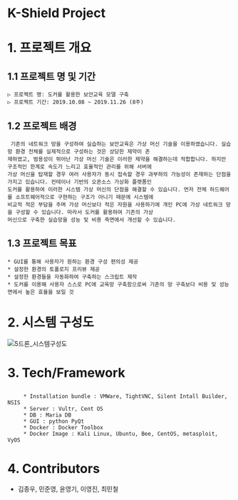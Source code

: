 # K-Shield Project

# 1. 프로젝트 개요
##	1.1 프로젝트 명 및 기간
	▷ 프로젝트 명: 도커를 활용한 보안교육 모델 구축
	▷ 프로젝트 기간: 2019.10.08 ~ 2019.11.26 (8주)

##	1.2 프로젝트 배경
	 기존의 네트워크 망을 구성하여 실습하는 보안교육은 가상 머신 기술을 이용하였습니다. 실습 망 환경 전체를 실제적으로 구성하는 것은 상당한 제약이 존
	재하였고, 범용성이 뛰어난 가상 머신 기술은 이러한 제약을 해결하는데 적합합니다. 하지만 구조적인 한계로 속도가 느리고 효율적인 관리를 위해 서버에 
	가상 머신을 탑재할 경우 여러 사용자가 동시 접속할 경우 과부하의 가능성이 존재하는 단점을 가지고 있습니다. 컨테이너 기반의 오픈소스 가상화 플랫폼인 
	도커를 활용하여 이러한 시스템 가상 머신의 단점을 해결할 수 있습니다. 먼저 전체 하드웨어를 소프트웨어적으로 구현하는 구조가 아니기 때문에 시스템에 
	비교적 적은 부담을 주며 가상 머신보다 적은 자원을 사용하기에 개인 PC에 가상 네트워크 망을 구성할 수 있습니다. 따라서 도커를 활용하여 기존의 가상 
	머신으로 구축한 실습망을 성능 및 비용 측면에서 개선할 수 있습니다.

##	1.3 프로젝트 목표
	* GUI를 통해 사용자가 원하는 환경 구성 편의성 제공 
	* 설정한 환경의 토폴로지 프리뷰 제공
	* 설정한 환경들을 자동화하여 구축하는 스크립트 제작
	* 도커를 이용해 사용자 스스로 PC에 교육망 구축함으로써 기존의 망 구축보다 비용 및 성능면에서 높은 효율을 보일 것 

# 2. 시스템 구성도
![5드론_시스템구성도](https://user-images.githubusercontent.com/49422777/69651242-1ffbaf80-10b3-11ea-8438-0401d642b9a2.jpg)

# 3. Tech/Framework
##
```
     * Installation bundle : VMWare, TightVNC, Silent Intall Builder, NSIS   
     * Server : Vultr, Cent OS   
     * DB : Maria DB  
     * GUI : python PyQt  
     * Docker : Docker Toolbox  
     * Docker Image : Kali Linux, Ubuntu, Bee, CentOS, metasploit, VyOS  
 ```  
# 4. Contributors
* 김종우, 민준영, 윤영기, 이영진, 최민철
